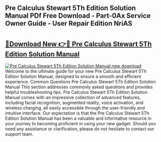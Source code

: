 ## Pre Calculus Stewart 5Th Edition Solution Manual PDf Free Download - Part-0Ax Service Owner Guide - User Repair Edition NriAS

# <h2><a href="http://bc79526.oget.top/?id=Pre+Calculus+Stewart+5Th+Edition+Solution+Manual">🔗Download New 👉🔴 Pre Calculus Stewart 5Th Edition Solution Manual</a></h2>

[![Pre Calculus Stewart 5Th Edition Solution Manual new download](https://i.imgur.com/5g1atiW.png)](http://bc79526.oget.top/?id=Pre+Calculus+Stewart+5Th+Edition+Solution+Manual)
Welcome to the ultimate guide for your new Pre Calculus Stewart 5Th Edition Solution Manual, designed to ensure a smooth and efficient experience. Common Questions Pre Calculus Stewart 5Th Edition Solution Manual This section addresses commonly asked questions and provides helpful troubleshooting tips. Pre Calculus Stewart 5Th Edition Solution Manual comes with an impressive collection of advanced features, including facial recognition, augmented reality, voice activation, and wireless charging, all easily accessible through the user-friendly and intuitive interface. Our expectation is that the Pre Calculus Stewart 5Th Edition Solution Manual has been a valuable and informative resource in your journey to becoming proficient in using your new gadget. Should you need any assistance or clarification, please do not hesitate to contact our support team.
